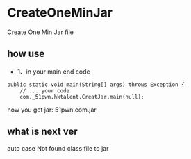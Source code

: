 # CreateOneMinJar
Create One Min Jar file

## how use
- 1、in your main end code
```
public static void main(String[] args) throws Exception {
    // ... your code
    com._51pwn.hktalent.CreatJar.main(null);
```
now you get jar: 51pwn.com.jar


## what is next ver
auto case Not found class file to jar
